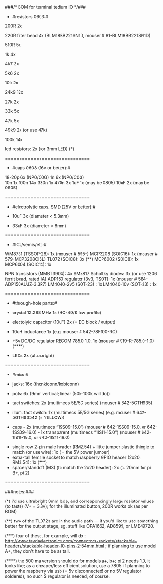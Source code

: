 ###/* BOM for terminal tedium IO */###


- #resistors 0603:#

200R            	2x 

220R filter bead    4x (BLM18BB221SN1D, mouser # 81-BLM18BB221SN1D)

510R            	5x

1k 					4x

4k7					2x 

5k6        		    2x

10k 				2x

24k9 				12x

27k					2x 

33k 				5x

47k                 5x 

49k9 				2x (or use 47k)

100k 				14x  

led resistors:      2x (for 3mm LED) (*) 

==============================

- #caps 0603 (16v or better):#

18-20p			 6x (NP0/C0G) 
1n 				 6x (NP0/C0G)  	 
10n 			 1x 
100n 			14x 
330n             1x
470n 			 3x
1uF				 1x (may be 0805)
10uF			 2x (may be 0805)

==============================

- #electrolytic caps, SMD (25V or better):#

- 10uF 			 3x (diameter < 5.3mm)
- 33uF 			 3x (diameter < 8mm)

==============================

- #ICs/semis/etc:#

WM8731  (TSSOP-28):  1x  (mouser # 595-)
MCP3208 (SOIC16): 	 1x  (mouser # 579-MCP3208CISL)
TL072 (SOIC8):    	 3x  (**)
MCP6002 (SOIC8):  	 1x
MCP6004 (SOIC14): 	 1x


NPN transistors (MMBT3904): 4x 
SM5817 Schottky diodes: 3x (or use 1206 ferrit bead, rated 1A)
ADP150 regulator (3v3, TSOT): 1x (mouser # 584-ADP150AUJZ-3.3R7)
LM4040-2v5 (SOT-23) : 1x
LM4040-10v (SOT-23) : 1x

==============================

- #through-hole parts:#

- crystal 12.288 MHz 						1x (HC-49/S low profile) 
- electolyic capacitor (10uF)				2x (= DC block / output)
- 10uH inductance 	    	    			1x (e.g. mouser # 542-78F100-RC)
- +5v DC/DC regulator RECOM 785.0 1.0.     	1x (mouser # 919-R-785.0-1.0) (****)
- LEDs  2x (ultrabright) 

==============================

- #misc:#

- jacks:			  16x (thonkiconn/kobiconn)
- pots:				  6x  (9mm vertical; linear (50k-100k will do))
- tact switches: 	  2x  (multimecs 5E/5G series) (mouser # 642-5GTH935)
- illum. tact switch: 1x  (multimecs 5E/5G series) (e.g. mouser # 642-5GTH93542 (= YELLOW))
+ caps			- 2x  (multimecs “1SS09-15.0”) (mouser # 642-1SS09-15.0, or 642-1SS09-16.0)
				- 1x  transparent (multimecs “1IS11-15.0”) (mouser # 642-1IS11-15.0, or 642-1IS11-16.0)


- single row 2-pin male header (RM2.54) + little jumper plastic thingie to match (or use wire): 1x ( = the 5V power jumper)
- extra-tall female socket to match raspberry GPIO header (2x20, RM2.54): 1x (***)
- spacer/standoff (M3) (to match the 2x20 header): 2x (c. 20mm for pi B+, pi 2)

==============================

###notes:###

(*) i'd use ultrabright 3mm leds, and correspondingly large resistor values (to taste) (V+ = 3.3v); for the illuminated button, 200R works ok (as per BOM)

(**) two of the TL072s are in the audio path — if you’d like to use something better for the output stage, eg. stuff like OPA1662, AD8599, or LME49720.

(***) four of these, for example, will do : http://www.taydaelectronics.com/connectors-sockets/stackable-headers/stackable-header-10-pins-2-54mm.html ; 
if planning to use model A+, they don't have to be as tall. 

(****) the 500 ma version should do for models a+, b+; pi 2 needs 1.0, it looks like; as a cheaper/less efficient solution, use a 7805. if planning to power the raspberry via usb (= 5v disconnected! or no 5V regulator soldered), no such $ regulator is needed, of course.








